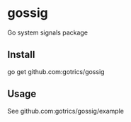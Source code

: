 # gossig
Go system signals package

## Install
go get github.com:gotrics/gossig

## Usage
See github.com:gotrics/gossig/example

